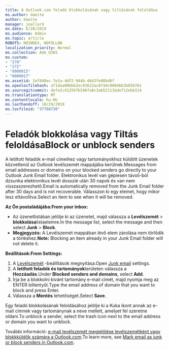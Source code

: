 ```yaml
---
title: A Outlook.com feladó blokkolásának vagy tiltásának feloldása
ms.author: daeite
author: daeite
manager: joallard
ms.date: 6/20/2019
ms.audience: Admin
ms.topic: article
ROBOTS: NOINDEX, NOFOLLOW
localization_priority: Normal
ms.collection: Adm_O365
ms.custom:
- "270"
- "272"
- "8000015"
- "8000017"
ms.assetid: 2ef840ec-7e1a-4df2-944b-d643fe08bd8f
ms.openlocfilehash: af1daa00bbb2ec93622ac8f4dc9004bb3b65b761
ms.sourcegitcommit: defe2c412567b596fa8c3ab52111bde712ebb314
ms.translationtype: MT
ms.contentlocale: hu-HU
ms.lasthandoff: 10/29/2019
ms.locfileid: "37768730"
---
```

# <a name="block-or-unblock-senders"></a><span data-ttu-id="a8a85-102">Feladók blokkolása vagy Tiltás feloldása</span><span class="sxs-lookup"><span data-stu-id="a8a85-102">Block or unblock senders</span></span>

<span data-ttu-id="a8a85-103">A letiltott feladók e-mail címeihez vagy tartományokhoz küldött üzenetek közvetlenül az Outlook levélszemét mappájába kerülnek.</span><span class="sxs-lookup"><span data-stu-id="a8a85-103">Messages from email addresses or domains on your blocked senders go directly to your Outlook Junk Email folder.</span></span> <span data-ttu-id="a8a85-104">Elektronikus levél van gépiesen távoli-ból dzsunka elektronikus levél dosszié után 30 napok és van nem visszaszerezhető.</span><span class="sxs-lookup"><span data-stu-id="a8a85-104">Email is automatically removed from the Junk Email folder after 30 days and is not recoverable.</span></span> <span data-ttu-id="a8a85-105">Válasszon ki egy elemet, hogy mikor lesz eltávolítva.</span><span class="sxs-lookup"><span data-stu-id="a8a85-105">Select an item to see when it will be removed.</span></span>

<span data-ttu-id="a8a85-106">**Az Ön postaládájába:**</span><span class="sxs-lookup"><span data-stu-id="a8a85-106">**From your inbox:**</span></span>

- <span data-ttu-id="a8a85-107">Az üzenetlistában jelölje ki az üzenetet, majd válassza a **Levélszemét** > **blokkolása**listaelemre.</span><span class="sxs-lookup"><span data-stu-id="a8a85-107">In the message list, select the message and then select **Junk** > **Block**.</span></span>
- <span data-ttu-id="a8a85-108">**Megjegyzés:** A Levélszemét mappában lévő elem zárolása nem törlődik a törléshez.</span><span class="sxs-lookup"><span data-stu-id="a8a85-108">**Note:** Blocking an item already in your Junk Email folder will not delete it.</span></span>

<span data-ttu-id="a8a85-109">**Beállítások:**</span><span class="sxs-lookup"><span data-stu-id="a8a85-109">**From Settings:**</span></span>

1. <span data-ttu-id="a8a85-110">A [Levélszemét](https://outlook.live.com/mail/options/mail/junkEmail) -beállítások megnyitása.</span><span class="sxs-lookup"><span data-stu-id="a8a85-110">Open [Junk email](https://outlook.live.com/mail/options/mail/junkEmail) settings.</span></span>
2. <span data-ttu-id="a8a85-111">A **letiltott feladók és tartományok**területen válassza a **Hozzáadás**.</span><span class="sxs-lookup"><span data-stu-id="a8a85-111">Under **Blocked senders and domains**, select **Add**.</span></span>
3. <span data-ttu-id="a8a85-112">Írja be a blokkolni kívánt tartomány e-mail címét, majd nyomja meg az ENTER billentyűt.</span><span class="sxs-lookup"><span data-stu-id="a8a85-112">Type the email address of domain that you want to block and press Enter.</span></span>
4. <span data-ttu-id="a8a85-113">Válassza a **Mentés** lehetőséget.</span><span class="sxs-lookup"><span data-stu-id="a8a85-113">Select **Save**.</span></span>

<span data-ttu-id="a8a85-114">Egy feladó blokkolásának feloldásához jelölje ki a Kuka ikont annak az e-mail címnek vagy tartománynak a neve mellett, amelyet fel szeretne oldani.</span><span class="sxs-lookup"><span data-stu-id="a8a85-114">To unblock a sender, select the trash icon next to the email address or domain you want to unblock.</span></span>

<span data-ttu-id="a8a85-115">További információ: [e-mail levélszemét megjelölése levélszemétként vagy blokkküldők számára a Outlook.com](https://support.office.com/article/a3ece97b-82f8-4a5e-9ac3-e92fa6427ae4?wt.mc_id=Office_Outlook_com_Alchemy).</span><span class="sxs-lookup"><span data-stu-id="a8a85-115">To learn more, see [Mark email as junk or block senders in Outlook.com](https://support.office.com/article/a3ece97b-82f8-4a5e-9ac3-e92fa6427ae4?wt.mc_id=Office_Outlook_com_Alchemy).</span></span>
